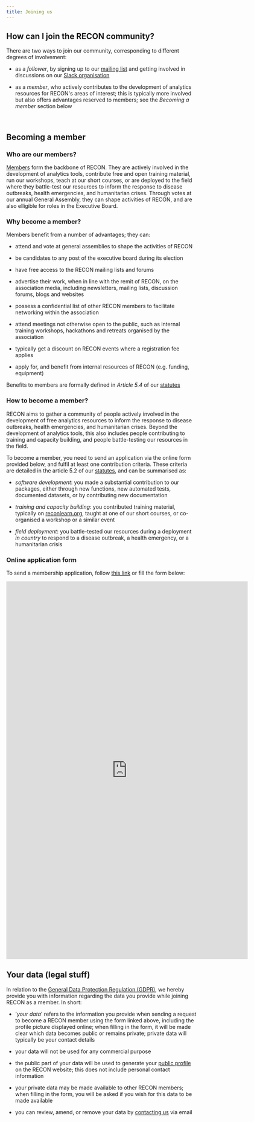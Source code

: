```yaml
---
title: Joining us
---
```



## How can I join the RECON community?

There are two ways to join our community, corresponding to different degrees of
involvement:

- as a *follower*, by signing up to our 
[mailing list](https://mailman.ic.ac.uk/mailman/listinfo/recon-forum) 
and getting involved in discussions on our
[Slack organisation](https://reconhub.slack.com)

- as a *member*, who actively contributes to the development of analytics
  resources for RECON's areas of interest; this is typically more involved but
  also offers advantages reserved to members; see the *Becoming a member*
  section below


<br>

## Becoming a member

### Who are our members?

[Members](people) form the backbone of RECON. They are actively involved in the
development of analytics tools, contribute free and open training material, run
our workshops, teach at our short courses, or are deployed to the field where
they battle-test our resources to inform the response to disease outbreaks,
health emergencies, and humanitarian crises. Through votes at our annual General
Assembly, they can shape activities of RECON, and are also elligible for roles
in the Executive Board. 


### Why become a member?

Members benefit from a number of advantages; they can:

- attend and vote at general assemblies to shape the activities of RECON

- be candidates to any post of the executive board during its election
- have free access to the RECON mailing lists and forums

- advertise their work, when in line with the remit of RECON, on the association
  media, including newsletters, mailing lists, discussion forums, blogs and
  websites

- possess a confidential list of other RECON members to facilitate networking
  within the association

- attend meetings not otherwise open to the public, such as internal training
  workshops, hackathons and retreats organised by the association

- typically get a discount on RECON events where a registration fee applies

- apply for, and benefit from internal resources of RECON (e.g. funding,
  equipment)

Benefits to members are formally defined in *Article 5.4* of our 
[statutes](documents/statutes_en_1.1.pdf)



### How to become a member?

RECON aims to gather a community of people actively involved in the development
of free analytics resources to inform the response to disease outbreaks, health
emergencies, and humanitarian crises. Beyond the development of analytics tools,
this also includes people contributing to training and capacity building, and
people battle-testing our resources in the field.

To become a member, you need to send an application via the online form provided
below, and fulfil at least one contribution criteria. These criteria are
detailed in the article 5.2 of our [statutes](documents/statutes_en_1.1.pdf),
and can be summarised as:

- *software development*: you made a substantial contribution to our packages,
  either through new functions, new automated tests, documented datasets, or by
  contributing new documentation
  
- *training and capacity building*: you contributed training material, typically on
  [reconlearn.org](https://reconlearn.org), taught at one of our short courses,
  or co-organised a workshop or a similar event
  
- *field deployment*: you battle-tested our resources during a deployment *in
  country* to respond to a disease outbreak, a health emergency, or a
  humanitarian crisis


### Online application form

To send a membership application, follow [this link](https://goo.gl/forms/EZZekGD1tMPoGmPJ2) or fill the form below:

<iframe src="https://docs.google.com/forms/d/e/1FAIpQLSep9aVVyACKi4SnPu7F_NZckK3oned5sL3-oWLRbRkFVo6X4g/viewform?embedded=true" width="640" height="1000" frameborder="0" marginheight="0" marginwidth="0">Loading...</iframe>



<br>



## Your data (legal stuff)

In relation to the
[General Data Protection Regulation (GDPR)](https://ico.org.uk/for-organisations/guide-to-the-general-data-protection-regulation-gdpr/individual-rights/),
we hereby provide you with information regarding the data you provide while
joining RECON as a member. In short:

- '*your data*' refers to the information you provide when sending a request to
  become a RECON member using the form linked above, including the profile
  picture displayed online; when filling in the form, it will be made clear
  which data becomes public or remains private; private data will typically be
  your contact details
  
- your data will not be used for any commercial purpose

- the public part of your data will be used to generate your
  [public profile](http://www.repidemicsconsortium.org/people/) on the RECON
  website; this does not include personal contact information

- your private data may be made available to other RECON members; when filling
  in the form, you will be asked if you wish for this data to be made available

- you can review, amend, or remove your data by [contacting us](contact) via
  email
  

